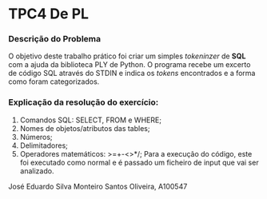 # TPC4 De PL

### Descrição do Problema

O objetivo deste trabalho prático foi criar um simples *tokeninzer* de **SQL** com a ajuda da biblioteca PLY de Python. O programa recebe um excerto de código SQL através do STDIN e indica os *tokens* encontrados e a forma como foram categorizados.

### Explicação da resolução do exercício:

1. Comandos SQL: SELECT, FROM e WHERE;
2. Nomes de objetos/atributos das tables;
3. Números;
4. Delimitadores;
5. Operadores matemáticos: >=+-<>*/;
Para a execução do código, este foi executado como normal e é passado um ficheiro de input que vai ser analizado.

José Eduardo Silva Monteiro Santos Oliveira, A100547
